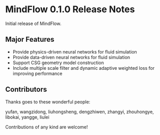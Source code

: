 # MindFlow 0.1.0 Release Notes

Initial release of MindFlow.

## Major Features

* Provide physics-driven neural networks for fluid simulation
* Provide data-driven neural networks for fluid simulation
* Support CSG geometry model construction
* Include multiple scale filter and dynamic adaptive weighted loss for improving performance

## Contributors

Thanks goes to these wonderful people:

yufan, wangzidong, liuhongsheng, dengzhiwen, zhangyi, zhouhongye, libokai, yangge, liulei

Contributions of any kind are welcome!
